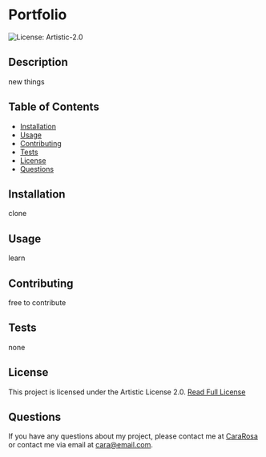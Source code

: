 
  # Portfolio

  ![License: Artistic-2.0](https://img.shields.io/badge/License-Artistic_2.0-0298c3.svg)
  
  ## Description

  new things

  ## Table of Contents

  - [Installation](#installation)
  - [Usage](#usage)
  - [Contributing](#contributing)
  - [Tests](#tests)
  - [License](#license)
  - [Questions](#questions)

  ## Installation

  clone

  ## Usage

  learn

  ## Contributing

  free to contribute

  ## Tests
  
  none
  
  ## License

  This project is licensed under the Artistic License 2.0. [Read Full License](https://opensource.org/licenses/Artistic-2.0)

  ## Questions
  
  If you have any questions about my project, please contact me at [CaraRosa](https://github.com/CaraRosa) or contact me via email at cara@email.com.
